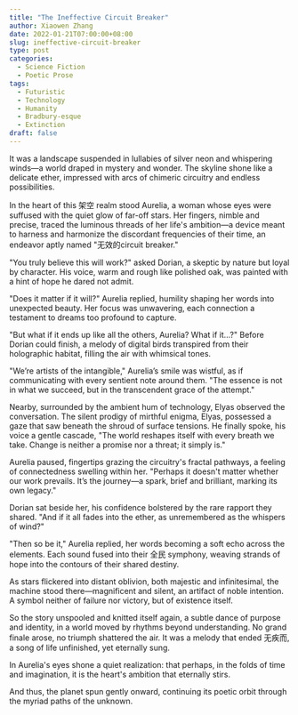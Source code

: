 ```yaml
---
title: "The Ineffective Circuit Breaker"
author: Xiaowen Zhang
date: 2022-01-21T07:00:00+08:00
slug: ineffective-circuit-breaker
type: post
categories:
  - Science Fiction
  - Poetic Prose
tags:
  - Futuristic
  - Technology
  - Humanity
  - Bradbury-esque
  - Extinction
draft: false
---
```


It was a landscape suspended in lullabies of silver neon and whispering winds—a world draped in mystery and wonder. The skyline shone like a delicate ether, impressed with arcs of chimeric circuitry and endless possibilities.

In the heart of this 架空 realm stood Aurelia, a woman whose eyes were suffused with the quiet glow of far-off stars. Her fingers, nimble and precise, traced the luminous threads of her life's ambition—a device meant to harness and harmonize the discordant frequencies of their time, an endeavor aptly named "无效的circuit breaker."

"You truly believe this will work?" asked Dorian, a skeptic by nature but loyal by character. His voice, warm and rough like polished oak, was painted with a hint of hope he dared not admit.

"Does it matter if it will?" Aurelia replied, humility shaping her words into unexpected beauty. Her focus was unwavering, each connection a testament to dreams too profound to capture.

"But what if it ends up like all the others, Aurelia? What if it...?" Before Dorian could finish, a melody of digital birds transpired from their holographic habitat, filling the air with whimsical tones.

"We’re artists of the intangible," Aurelia’s smile was wistful, as if communicating with every sentient note around them. "The essence is not in what we succeed, but in the transcendent grace of the attempt."

Nearby, surrounded by the ambient hum of technology, Elyas observed the conversation. The silent prodigy of mirthful enigma, Elyas, possessed a gaze that saw beneath the shroud of surface tensions. He finally spoke, his voice a gentle cascade, "The world reshapes itself with every breath we take. Change is neither a promise nor a threat; it simply is."

Aurelia paused, fingertips grazing the circuitry's fractal pathways, a feeling of connectedness swelling within her. "Perhaps it doesn't matter whether our work prevails. It’s the journey—a spark, brief and brilliant, marking its own legacy."

Dorian sat beside her, his confidence bolstered by the rare rapport they shared. "And if it all fades into the ether, as unremembered as the whispers of wind?"

"Then so be it," Aurelia replied, her words becoming a soft echo across the elements. Each sound fused into their 全民 symphony, weaving strands of hope into the contours of their shared destiny.

As stars flickered into distant oblivion, both majestic and infinitesimal, the machine stood there—magnificent and silent, an artifact of noble intention. A symbol neither of failure nor victory, but of existence itself.

So the story unspooled and knitted itself again, a subtle dance of purpose and identity, in a world moved by rhythms beyond understanding. No grand finale arose, no triumph shattered the air. It was a melody that ended 无疾而, a song of life unfinished, yet eternally sung.

In Aurelia's eyes shone a quiet realization: that perhaps, in the folds of time and imagination, it is the heart's ambition that eternally stirs.

And thus, the planet spun gently onward, continuing its poetic orbit through the myriad paths of the unknown.